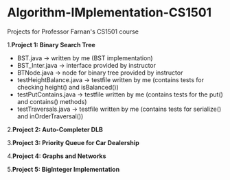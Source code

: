# Algorithm-IMplementation-CS1501
Projects for Professor Farnan's CS1501 course

1.**Project 1: Binary Search Tree**
  - BST.java -> written by me (BST implementation)
  - BST_Inter.java -> interface provided by instructor
  - BTNode.java -> node for binary tree provided by instructor
  - testHeightBalance.java -> testfile written by me (contains tests for checking height() and isBalanced())
  - testPutContains.java -> testfile written by me (contains tests for the put() and contains() methods)
  - testTraversals.java -> testfile written by me (contains tests for serialize() and inOrderTraversal())

2.**Project 2: Auto-Completer DLB**

3.**Project 3: Priority Queue for Car Dealership**

4.**Project 4: Graphs and Networks**

5.**Project 5: BigInteger Implementation**
